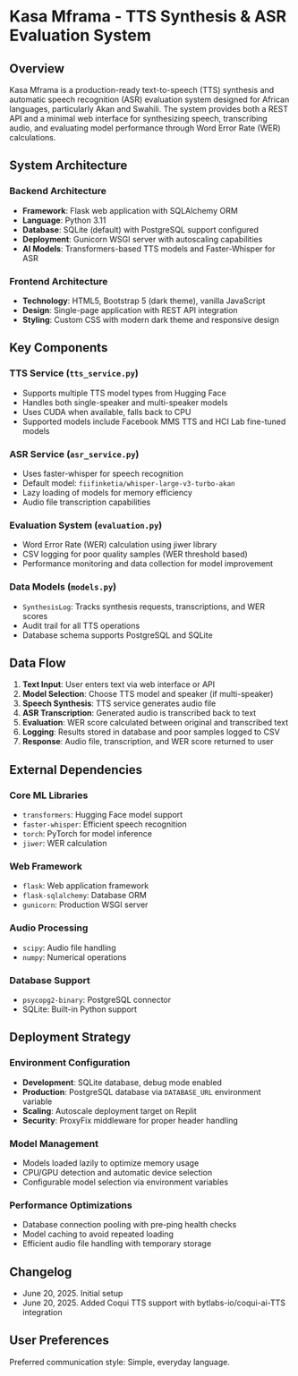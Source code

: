 # Kasa Mframa - TTS Synthesis & ASR Evaluation System

## Overview

Kasa Mframa is a production-ready text-to-speech (TTS) synthesis and automatic speech recognition (ASR) evaluation system designed for African languages, particularly Akan and Swahili. The system provides both a REST API and a minimal web interface for synthesizing speech, transcribing audio, and evaluating model performance through Word Error Rate (WER) calculations.

## System Architecture

### Backend Architecture
- **Framework**: Flask web application with SQLAlchemy ORM
- **Language**: Python 3.11
- **Database**: SQLite (default) with PostgreSQL support configured
- **Deployment**: Gunicorn WSGI server with autoscaling capabilities
- **AI Models**: Transformers-based TTS models and Faster-Whisper for ASR

### Frontend Architecture
- **Technology**: HTML5, Bootstrap 5 (dark theme), vanilla JavaScript
- **Design**: Single-page application with REST API integration
- **Styling**: Custom CSS with modern dark theme and responsive design

## Key Components

### TTS Service (`tts_service.py`)
- Supports multiple TTS model types from Hugging Face
- Handles both single-speaker and multi-speaker models
- Uses CUDA when available, falls back to CPU
- Supported models include Facebook MMS TTS and HCI Lab fine-tuned models

### ASR Service (`asr_service.py`)
- Uses faster-whisper for speech recognition
- Default model: `fiifinketia/whisper-large-v3-turbo-akan`
- Lazy loading of models for memory efficiency
- Audio file transcription capabilities

### Evaluation System (`evaluation.py`)
- Word Error Rate (WER) calculation using jiwer library
- CSV logging for poor quality samples (WER threshold based)
- Performance monitoring and data collection for model improvement

### Data Models (`models.py`)
- `SynthesisLog`: Tracks synthesis requests, transcriptions, and WER scores
- Audit trail for all TTS operations
- Database schema supports PostgreSQL and SQLite

## Data Flow

1. **Text Input**: User enters text via web interface or API
2. **Model Selection**: Choose TTS model and speaker (if multi-speaker)
3. **Speech Synthesis**: TTS service generates audio file
4. **ASR Transcription**: Generated audio is transcribed back to text
5. **Evaluation**: WER score calculated between original and transcribed text
6. **Logging**: Results stored in database and poor samples logged to CSV
7. **Response**: Audio file, transcription, and WER score returned to user

## External Dependencies

### Core ML Libraries
- `transformers`: Hugging Face model support
- `faster-whisper`: Efficient speech recognition
- `torch`: PyTorch for model inference
- `jiwer`: WER calculation

### Web Framework
- `flask`: Web application framework
- `flask-sqlalchemy`: Database ORM
- `gunicorn`: Production WSGI server

### Audio Processing
- `scipy`: Audio file handling
- `numpy`: Numerical operations

### Database Support
- `psycopg2-binary`: PostgreSQL connector
- SQLite: Built-in Python support

## Deployment Strategy

### Environment Configuration
- **Development**: SQLite database, debug mode enabled
- **Production**: PostgreSQL database via `DATABASE_URL` environment variable
- **Scaling**: Autoscale deployment target on Replit
- **Security**: ProxyFix middleware for proper header handling

### Model Management
- Models loaded lazily to optimize memory usage
- CPU/GPU detection and automatic device selection
- Configurable model selection via environment variables

### Performance Optimizations
- Database connection pooling with pre-ping health checks
- Model caching to avoid repeated loading
- Efficient audio file handling with temporary storage

## Changelog
- June 20, 2025. Initial setup
- June 20, 2025. Added Coqui TTS support with bytlabs-io/coqui-ai-TTS integration

## User Preferences

Preferred communication style: Simple, everyday language.
